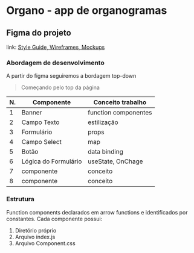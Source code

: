 # Organo - app de organogramas


## Figma do projeto

link: <a href="https://www.figma.com/file/T6BLI1HfB81eYOiVgpqQz7/Projeto-Intro-ao-React?type=design&node-id=134-128&t=vGRD7ytzutui9BpO-0"> Style Guide, Wireframes, Mockups </a>

### Abordagem de desenvolvimento

A partir do figma seguiremos a bordagem top-down
> Começando pelo top da página

| N. | Componente | Conceito trabalho |
|--- |--- |---
| 1 | Banner | function componentes
| 2 | Campo Texto | estilização
| 3 | Formulário | props
| 4 | Campo Select | map
| 5 | Botão | data binding
| 6 | Lógica do Formulário | useState, OnChage
| 7 | componente | conceito
| 8 | componente | conceito


### Estrutura

Function components declarados em arrow functions e identificados por constantes. Cada componente possui: 

1. Diretório próprio
2. Arquivo index.js
3. Arquivo Component.css